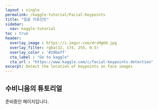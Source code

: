 ```yaml
---
layout : single
permalink: /kaggle-tutorial/Facial-Keypoints
title: "얼굴 키포인트"
sidebar:
  nav: kaggle-tutorial
toc : true
header:
  overlay_image : https://i.imgur.com/drsMg6U.jpg
  overlay_filter: rgba(32, 174, 255, 0.5)
  overlay_color : '#20beff'
  cta_label : "Go to kaggle"
  cta_url : "https://www.kaggle.com/c/facial-keypoints-detection"
excerpt: Detect the location of keypoints on face images
---
```


## 수비니움의 튜토리얼

준비중인 페이지입니다.
